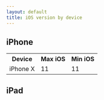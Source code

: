 ```yaml
---
layout: default
title: iOS version by device
---
```


## iPhone

<table>
  <tr>
    <th>Device</th>
    <th>Max iOS</th>
    <th>Min iOS</th>
  </tr>
  <tr>
    <td>iPhone X</td>
    <td class="green">11</td>
    <td class="green">11</td>
  </tr>
</table>

## iPad
